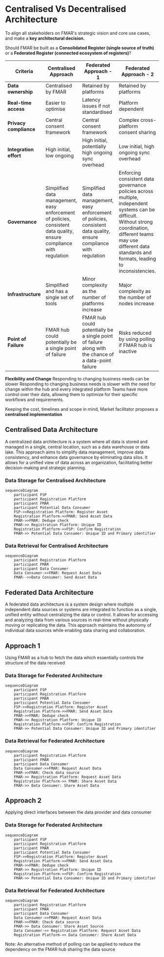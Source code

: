 # Centralised Vs Decentralised Architecture

To align all stakeholders on FMAR's strategic vision and core use cases, and make a **key architectural decision.**

Should FMAR be built as a **Consolidated Register (single source of truth)** or a **Federated Register (connected ecosystem of registers)**?

| **Criteria**            | **Centralised Approach**                          | **Federated Approach - 1**                             |**Federated Approach - 2**                             |
|-------------------------|----------------------------------------------------|----------------------------------------------------|----------------------------------------------------|
| **Data ownership**      | Centralised by FMAR                                | Retained by platforms                              |Retained by platforms  |
| **Real-time access**    | Easier to optimise                                 | Latency issues if not standardised                 |Platform dependent|
| **Privacy compliance**  | Central consent framework                          |     Central consent framework         |Complex cross-platform consent sharing |
| **Integration effort**  | High initial, low ongoing                          | High initial, potentially high ongoing sync overhead          |Low initial, high ongoing sync overhead  |
| **Governance**          | Simplified data management, easy enforcement of policies, consistent data quality, ensure compliance with regulation                          |       Simplified data management, easy enforcement of policies, consistent data quality, ensure compliance with regulation  |Enforcing consistent data governance policies across multiple, independent systems can be difficult. Without strong coordination, different teams may use different data standards and formats, leading to inconsistencies.  |
| **Infrastructure**          | Simplified and has a single set of tools              |  Minor complexity as the number of platforms increase       | Major complexity as the number of nodes increase|
| **Point of Failure**          | FMAR hub could potentially be a single point of failure            |   FMAR hub could potentially be a single point of failure along with the chance of a data-point failure      | Risks reduced by using polling if FMAR hub is inactive|

 
 
 
 
 
 
 **Flexibility and Change**          Responding to changing business needs can be slower            Responding to changing business needs is slower with the need for change within the hub and every integrated platform    Teams have more control over their data, allowing them to optimize for their specific workflows and requirements.


Keeping the cost, timelines and scope in mind, Market facilitator proposes a **centralised implementation**

## Centralised Data Architecture

A centralized data architecture is a system where all data is stored and managed in a single, central location, such as a data warehouse or data lake. This approach aims to simplify data management, improve data consistency, and enhance data governance by eliminating data silos. It allows for a unified view of data across an organization, facilitating better decision-making and strategic planning. 


### Data Storage for Centralised Architecture
```mermaid
sequenceDiagram
    participant FSP
    participant Registration Platform
    participant FMAR
    participant Potential Data Consumer
    FSP->>Registration Platform: Register Asset
    Registration Platform->>FMAR: Send Asset Data
    FMAR->>FMAR: Dedupe check
    FMAR->> Registration Platform: Unique ID
    Registration Platform->>FSP: Confirm Registration
    FMAR->> Potential Data Consumer: Unique ID and Primary identifier
```

### Data Retrieval for Centralised Architecture
```mermaid
sequenceDiagram
    participant Registration Platform
    participant FMAR
    participant Data Consumer
    Data Consumer->>FMAR: Request Asset Data
    FMAR-->>Data Consumer: Send Asset Data

```

## Federated Data Architecture 
A federated data architecture is a system design where multiple independent data sources or systems are integrated to function as a single, unified entity without centralizing the data or control. It allows for accessing and analyzing data from various sources in real-time without physically moving or replicating the data. This approach maintains the autonomy of individual data sources while enabling data sharing and collaboration. 

## Approach 1 
Using FMAR as a hub to fetch the data which essentially controls the structure of the data received

### Data Storage for Federated Architecture
```mermaid
sequenceDiagram
    participant FSP
    participant Registration Platform
    participant FMAR
    participant Potential Data Consumer
    FSP->>Registration Platform: Register Asset
    Registration Platform->>FMAR: Send Asset Data
    FMAR->>FMAR: Dedupe check
    FMAR->> Registration Platform: Unique ID
    Registration Platform->>FSP: Confirm Registration
    FMAR->> Potential Data Consumer: Unique ID and Primary identifier
```


### Data Retrieval for Federated Architecture
```mermaid
sequenceDiagram
    participant Registration Platform
    participant FMAR
    participant Data Consumer
    Data Consumer->>FMAR: Request Asset Data
    FMAR->>FMAR: Check data source
    FMAR->> Registration Platform: Request Asset Data
    Registration Platform->> FMAR: Share Asset Data
    FMAR->> Data Consumer: Share Asset Data
```

## Approach 2 
Applying direct interfaces between the data provider and data consumer

### Data Storage for Federated Architecture
```mermaid
sequenceDiagram
    participant FSP
    participant Registration Platform
    participant FMAR
    participant Potential Data Consumer
    FSP->>Registration Platform: Register Asset
    Registration Platform->>FMAR: Send Asset Data
    FMAR->>FMAR: Dedupe check
    FMAR->> Registration Platform: Unique ID
    Registration Platform->>FSP: Confirm Registration
    FMAR->> Potential Data Consumer: Unique ID and Primary identifier
```

### Data Retrieval for Federated Architecture
```mermaid
sequenceDiagram
    participant Registration Platform
    participant FMAR
    participant Data Consumer
    Data Consumer->>FMAR: Request Asset Data
    FMAR->>FMAR: Check data source
    FMAR->> Data Consumer: Share Asset Source
    Data Consumer->> Registration Platform: Request Asset Data
    Registration Platform->> Data Consumer: Share Asset Data
```

Note: An alternative method of polling can be applied to reduce the dependency on the FMAR hub sharing the data source
